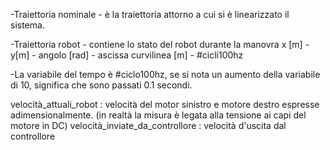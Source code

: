 -Traiettoria nominale - è la traiettoria attorno a cui si è linearizzato il sistema.

-Traiettoria robot - contiene lo stato del robot durante la manovra x [m] - y[m] - angolo [rad] - ascissa curvilinea [m] - #cicli100hz

-La variabile del tempo è #ciclo100hz, se si nota un aumento della variabile di 10, significa che sono passati 0.1 secondi.


velocità_attuali_robot : velocità del motor sinistro e motore destro espresse adimensionalmente. (in realtà la misura è legata alla tensione ai capi del motore in DC)
velocità_inviate_da_controllore : velocità d'uscita dal controllore

